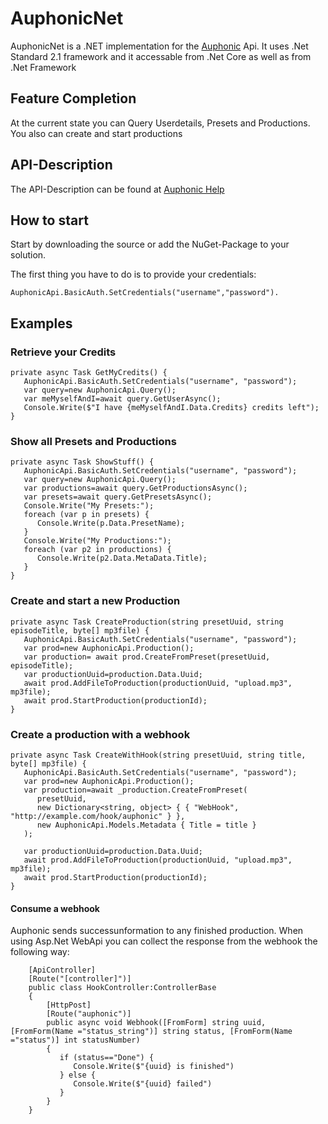 # AuphonicNet
AuphonicNet is a .NET implementation for the [Auphonic](auphonic.com) Api. It uses .Net Standard 2.1 framework and it accessable from .Net Core as well as from .Net Framework

## Feature Completion
At the current state you can Query Userdetails, Presets and Productions. You also can create and start productions

## API-Description
The API-Description can be found at [Auphonic Help](https://auphonic.com/help/api/index.html)

## How to start
Start by downloading the source or add the NuGet-Package to your solution.

The first thing you have to do is to provide your credentials:
```
AuphonicApi.BasicAuth.SetCredentials("username","password").
```

## Examples

### Retrieve your Credits
```
private async Task GetMyCredits() {
   AuphonicApi.BasicAuth.SetCredentials("username", "password");
   var query=new AuphonicApi.Query();
   var meMyselfAndI=await query.GetUserAsync();
   Console.Write($"I have {meMyselfAndI.Data.Credits} credits left");
}
```

### Show all Presets and Productions
```
private async Task ShowStuff() {
   AuphonicApi.BasicAuth.SetCredentials("username", "password");
   var query=new AuphonicApi.Query();
   var productions=await query.GetProductionsAsync();
   var presets=await query.GetPresetsAsync();
   Console.Write("My Presets:");
   foreach (var p in presets) {
      Console.Write(p.Data.PresetName);
   }
   Console.Write("My Productions:");
   foreach (var p2 in productions) {
      Console.Write(p2.Data.MetaData.Title);
   }
}
```


### Create and start a new Production 
```
private async Task CreateProduction(string presetUuid, string episodeTitle, byte[] mp3file) {
   AuphonicApi.BasicAuth.SetCredentials("username", "password");
   var prod=new AuphonicApi.Production();
   var production= await prod.CreateFromPreset(presetUuid, episodeTitle);
   var productionUuid=production.Data.Uuid;
   await prod.AddFileToProduction(productionUuid, "upload.mp3", mp3file);
   await prod.StartProduction(productionId);
}
```

### Create a production with a webhook
```
private async Task CreateWithHook(string presetUuid, string title, byte[] mp3file) {
   AuphonicApi.BasicAuth.SetCredentials("username", "password");
   var prod=new AuphonicApi.Production();
   var production=await _production.CreateFromPreset(
      presetUuid, 
      new Dictionary<string, object> { { "WebHook", "http://example.com/hook/auphonic" } }, 
      new AuphonicApi.Models.Metadata { Title = title }
   );
    
   var productionUuid=production.Data.Uuid;
   await prod.AddFileToProduction(productionUuid, "upload.mp3", mp3file);
   await prod.StartProduction(productionId);
}
```

#### Consume a webhook
Auphonic sends successunformation to any finished production. When using Asp.Net WebApi you can collect the response from the webhook the following way:

```
    [ApiController]
    [Route("[controller]")]
    public class HookController:ControllerBase
    {
        [HttpPost] 
        [Route("auphonic")]
        public async void Webhook([FromForm] string uuid, [FromForm(Name ="status_string")] string status, [FromForm(Name ="status")] int statusNumber)
        {
           if (status=="Done") {
              Console.Write($"{uuid} is finished")
           } else {
              Console.Write($"{uuid} failed")
           }
        }
    }

```


